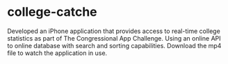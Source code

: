 # college-catche
Developed an iPhone application that provides access to real-time college statistics as part of The Congressional App Challenge. Using an online API to online database with search and sorting capabilities. Download the mp4 file to watch the application in use.
